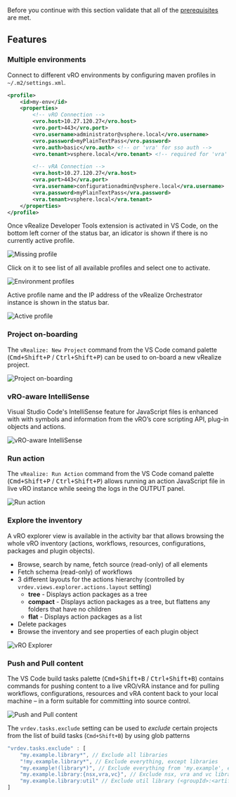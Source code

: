 Before you continue with this section validate that all of the [prerequisites](./Setup-Developer-Workstation.md) are met.

## Features

### Multiple environments

Connect to different vRO environments by configuring maven profiles in `~/.m2/settings.xml`.

```xml
<profile>
    <id>my-env</id>
    <properties>
        <!-- vRO Connection -->
        <vro.host>10.27.120.27</vro.host>
        <vro.port>443</vro.port>
        <vro.username>administrator@vsphere.local</vro.username>
        <vro.password>myPlainTextPass</vro.password>
        <vro.auth>basic</vro.auth> <!-- or 'vra' for sso auth -->
        <vro.tenant>vsphere.local</vro.tenant> <!-- required for 'vra' auth -->

        <!-- vRA Connection -->
        <vra.host>10.27.120.27</vra.host>
        <vra.port>443</vra.port>
        <vra.username>configurationadmin@vsphere.local</vra.username>
        <vra.password>myPlainTextPass</vra.password>
        <vra.tenant>vsphere.local</vra.tenant>
    </properties>
</profile>
```

Once vRealize Developer Tools extension is activated in VS Code, on the bottom left corner of the status bar, an idicator is shown if there is no currently active profile.

![Missing profile](./images/no-profile.png)

Click on it to see list of all available profiles and select one to activate.

![Environment profiles](./images/env-profile.png)

Active profile name and the IP address of the vRealize Orchestrator instance is shown in the status bar.

![Active profile](./images/with-profile.png)

### Project on-boarding

The `vRealize: New Project` command from the VS Code comand palette (<kbd>Cmd+Shift+P</kbd> / <kbd>Ctrl+Shift+P</kbd>) can be used to on-board a new vRealize project.

![Project on-boarding](./images/new-project.png)

### vRO-aware IntelliSense

Visual Studio Code's IntelliSense feature for JavaScript files is enhanced with with symbols and information from the vRO’s core scripting API, plug-in objects and actions.

![vRO-aware IntelliSense](./images/autocomplete.gif)

### Run action

The `vRealize: Run Action` command from the VS Code comand palette (<kbd>Cmd+Shift+P</kbd> / <kbd>Ctrl+Shift+P</kbd>) allows running an action JavaScript file in live vRO instance while seeing the logs in the OUTPUT panel.

![Run action](./images/run-action.png)

### Explore the inventory

A vRO explorer view is available in the activity bar that allows browsing the whole vRO inventory (actions, workflows, resources, configurations, packages and plugin objects).

-   Browse, search by name, fetch source (read-only) of all elements
-   Fetch schema (read-only) of workflows
-   3 different layouts for the actions hierarchy (controlled by `vrdev.views.explorer.actions.layout` setting)
    -   **tree** - Displays action packages as a tree
    -   **compact** - Displays action packages as a tree, but flattens any folders that have no children
    -   **flat** - Displays action packages as a list
-   Delete packages
-   Browse the inventory and see properties of each plugin object

![vRO Explorer](./images/explorer.png)

### Push and Pull content

The VS Code build tasks palette (<kbd>Cmd+Shift+B</kbd> / <kbd>Ctrl+Shift+B</kbd>) contains commands for pushing content to a live vRO/vRA instance and for pulling workflows, configurations, resources and vRA content back to your local machine – in a form suitable for committing into source control.

![Push and Pull content](./images/push-pull.png)

The `vrdev.tasks.exclude` setting can be used to _exclude_ certain projects from the list of build tasks (`Cmd+Shift+B`) by using glob patterns

```javascript
"vrdev.tasks.exclude" : [
    "my.example.library*", // Exclude all libraries
    "!my.example.library*", // Exclude everything, except libraries
    "my.example!(library*)", // Exclude everything from 'my.example', except libraries
    "my.example.library:{nsx,vra,vc}", // Exclude nsx, vra and vc libraries
    "my.example.library:util" // Exclude util library (<groupId>:<artifactId>)
]
```
